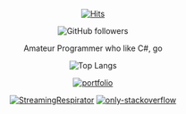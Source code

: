 <div align=center>

  [![Hits](https://hits.seeyoufarm.com/api/count/incr/badge.svg?url=https%3A%2F%2Fgithub.com%2FRyuaNerin)](https://hits.seeyoufarm.com)

  ![GitHub followers](https://img.shields.io/github/followers/RyuaNerin?style=social) 

  Amateur Programmer who like C#, go

  ![Top Langs](https://github-readme-stats.vercel.app/api/top-langs/?username=ryuanerin&layout=compact)

  [![portfolio](https://github-readme-stats.vercel.app/api/pin/?username=RyuaNerin&repo=portfolio)](https://github.com/RyuaNerin/portfolio)

  [![StreamingRespirator](https://github-readme-stats.vercel.app/api/pin/?username=RyuaNerin&repo=StreamingRespirator)](https://github.com/RyuaNerin/StreamingRespirator) [![only-stackoverflow](https://github-readme-stats.vercel.app/api/pin/?username=RyuaNerin&repo=only-stackoverflow)](https://github.com/RyuaNerin/only-stackoverflow)

</div>
